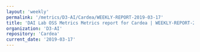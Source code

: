 ```yaml
---
layout: 'weekly'
permalink: '/metrics/D3-AI/Cardea/WEEKLY-REPORT-2019-03-17'
title: 'DAI Lab OSS Metrics Metrics report for Cardea | WEEKLY-REPORT-2019-03-17'
organization: 'D3-AI'
repository: 'Cardea'
current_date: '2019-03-17'
---
```

